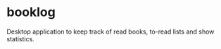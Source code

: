 booklog
=======

Desktop application to keep track of read books, to-read lists and show statistics.